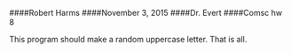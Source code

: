 ####Robert Harms 
####November 3, 2015
####Dr. Evert
####Comsc hw 8


  This program should make a random uppercase letter. That is all. 
